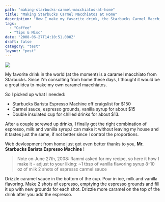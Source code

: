 ```yaml
---
path: "making-starbucks-carmel-macchiatos-at-home"
title: "Making Starbucks Carmel Macchiatos at Home"
description: "How I make my favorite drink, the Starbucks Carmel Macchiato from home."
tags: 
  - "Coffee"
  - "Tips & Misc"
date: "2008-06-27T14:10:51.000Z"
draft: false
category: "test"
layout: "post"
---
```


![](http://marcgrabanski.com/img/starbucks-at-home.jpg)

My favorite drink in the world (at the moment) is a caramel macchiato from Starbucks. Since I'm consulting from home these days, I thought it would be a great idea to make my own caramel macchiatos.

So I picked up what I needed:
- Starbucks Barista Espresso Machine off craigslist for $150
- Carmel sauce, espresso grounds, vanilla syrup for about $15
- Double insulated cup for chilled drinks for about $13.

After a couple screwed up drinks, I finally got the right combination of espresso, milk and vanilla syrup.I can make it without leaving my house and it tastes just the same, if not better since I control the proportions.

Web devleopment from home just got even better thanks to you, **Mr. Starbucks Barista Espresso Machine** !
> Note on June 27th, 2008: Rammi asked for my recipe, so here it how I make it - adjust to your liking:
> ~1 tbsp of vanilla flavoring syrup
> 8-10 oz of milk
> 2 shots of espresso
> carmel sauce

Drizzle caramel sauce in the bottom of the cup. Pour in ice, milk and vanilla flavoring. Make 2 shots of espresso, emptying the espresso grounds and fill it up with new grounds for each shot. Drizzle more caramel on the top of the drink after you add the espresso.